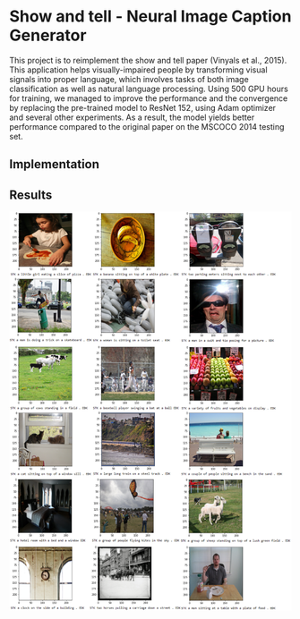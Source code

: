 # Show and tell - Neural Image Caption Generator
This project is to reimplement the show and tell paper (Vinyals et al., 2015). This application helps visually-impaired people by transforming visual signals into proper language, which involves tasks of both image classification as well as natural language processing. Using 500 GPU hours for training, we managed to improve the performance and the convergence by replacing the pre-trained model to ResNet 152, using Adam optimizer and several other experiments. As a result, the model yields better performance compared to the original paper on the MSCOCO 2014 testing set.

## Implementation

## Results
<p align="center">
  <img src="https://github.com/xiekt1993/Portfolio/blob/master/Neural_Image_Caption_Generator/examples.png" width="750"/>
</p>

